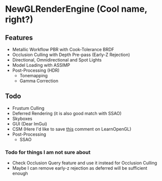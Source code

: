 <!--- https://github.com/adam-p/markdown-here/wiki/Markdown-Cheatsheet#headers -->
# NewGLRenderEngine (Cool name, right?)

## Features
* Metallic Workflow PBR with Cook-Tolerance BRDF
* Occlusion Culling with Depth Pre-pass (Early-Z Rejection)
* Directional, Omnidirectional and Spot Lights
* Model Loading with ASSIMP
* Post-Processing (HDR)
	* Tonemapping
	* Gamma Correction

## Todo
* Frustum Culling
* Deferred Rendering (it is also good match with SSAO)
* Skyboxes
* GUI (Dear ImGui)
* CSM (Here I'd like to save [this](https://disqus.com/by/disqus_XCUOEk9iLH/?) comment on LearnOpenGL)
* Post-Processing
	* SSAO
	
### Todo for things I am not sure about
* Check Occlusion Query feature and use it instead for Occlusion Culling
* Maybe I can remove early-z rejection as deferred will be sufficient enough

<!---
## Passes (I have to minimize them, and there will be a lot more)
* Depth Pre-pass
* PBR Pass
* Gradient Skybox Pass (It is ugly but better than nothing)
* Post-Processing pass (all previous passes were rendered on an HDR framebuffer)
-->